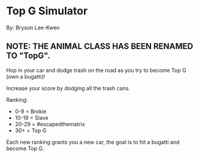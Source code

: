 # Top G Simulator

By: Bryson Lee-Kwen

## NOTE: THE ANIMAL CLASS HAS BEEN RENAMED TO "TopG".

Hop in your car and dodge trash on the road as you try to become Top G (own a bugatti)!

Increase your score by dodging all the trash cans.


Ranking:

- 0-9 = Brokie
- 10-19 = Slave
- 20-29 = #escapedthematrix
- 30+ = Top G


Each new ranking grants you a new car, the goal is to hit a bugatti and become Top G.
